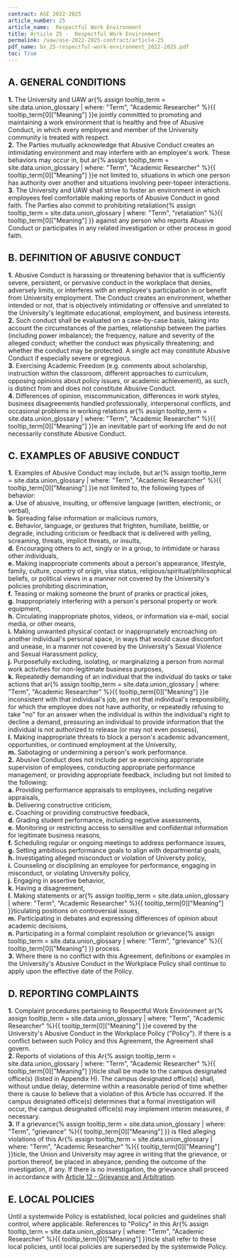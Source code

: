 ```yaml
---
contract: ASE 2022-2025
article_number: 25
article_name:  Respectful Work Environment
title: Article 25 -  Respectful Work Environment
permalink: /uaw/ase-2022-2025-contract/article-25
pdf_name: bx_25-respectful-work-environment_2022-2025.pdf
toc: True
---
```



## A. GENERAL CONDITIONS

<div class="lvl2"><b>1.</b> The University and UAW <span class="tooltip">ar<span class="tooltip-text">{% assign tooltip_term = site.data.union_glossary | where: "Term", "Academic Researcher" %}{{ tooltip_term[0]["Meaning"] }}</span></span>e jointly committed to promoting and maintaining a work environment that is healthy and free of Abusive Conduct, in which every employee and member of the University community is treated with respect.</div>

<div class="lvl2"><b>2.</b> The Parties mutually acknowledge that Abusive Conduct creates an intimidating environment and may interfere with an employee's work. These behaviors may occur in, but <span class="tooltip">ar<span class="tooltip-text">{% assign tooltip_term = site.data.union_glossary | where: "Term", "Academic Researcher" %}{{ tooltip_term[0]["Meaning"] }}</span></span>e not limited to, situations in which one person has authority over another and situations involving peer-topeer interactions.</div>

<div class="lvl2"><b>3.</b> The University and UAW shall strive to foster an environment in which employees feel comfortable making reports of Abusive Conduct in good faith. The Parties also commit to prohibiting <span class="tooltip">retaliation<span class="tooltip-text">{% assign tooltip_term = site.data.union_glossary | where: "Term", "retaliation" %}{{ tooltip_term[0]["Meaning"] }}</span></span> against any person who reports Abusive Conduct or participates in any related investigation or other process in good faith.</div>

## B. DEFINITION OF ABUSIVE CONDUCT

<div class="lvl2"><b>1.</b> Abusive Conduct is harassing or threatening behavior that is sufficiently severe, persistent, or pervasive conduct in the workplace that denies, adversely limits, or interferes with an employee's participation in or benefit from University employment. The Conduct creates an environment, whether intended or not, that is objectively intimidating or offensive and unrelated to the University's legitimate educational, employment, and business interests.</div>
<div class="lvl2"><b>2.</b> Such conduct shall be evaluated on a case-by-case basis, taking into account the circumstances of the parties, relationship between the parties (including power imbalance); the frequency, nature and severity of the alleged conduct; whether the conduct was physically threatening; and whether the conduct may be protected. A single act may constitute Abusive Conduct if especially severe or egregious.</div>
<div class="lvl2"><b>3.</b> Exercising Academic Freedom (e.g. comments about scholarship, instruction within the classroom, different approaches to curriculum, opposing opinions about policy issues, or academic achievement), as such, is distinct from and does not constitute Abusive Conduct.</div>
<div class="lvl2"><b>4.</b> Differences of opinion, miscommunication, differences in work styles, business disagreements handled professionally, interpersonal conflicts, and occasional problems in working relations <span class="tooltip">ar<span class="tooltip-text">{% assign tooltip_term = site.data.union_glossary | where: "Term", "Academic Researcher" %}{{ tooltip_term[0]["Meaning"] }}</span></span>e an inevitable part of working life and do not necessarily constitute Abusive Conduct.</div>

## C. EXAMPLES OF ABUSIVE CONDUCT

<div class="lvl2"><b>1.</b> Examples of Abusive Conduct may include, but <span class="tooltip">ar<span class="tooltip-text">{% assign tooltip_term = site.data.union_glossary | where: "Term", "Academic Researcher" %}{{ tooltip_term[0]["Meaning"] }}</span></span>e not limited to, the following types of behavior:</div>
<div class="lvl3"><b>a.</b> Use of abusive, insulting, or offensive language (written, electronic, or verbal),</div>
<div class="lvl3"><b>b.</b> Spreading false information or malicious rumors,</div>
<div class="lvl3"><b>c.</b> Behavior, language, or gestures that frighten, humiliate, belittle, or degrade, including criticism or feedback that is delivered with yelling, screaming, threats, implicit threats, or insults,</div>
<div class="lvl3"><b>d.</b> Encouraging others to act, singly or in a group, to intimidate or harass other individuals,</div>
<div class="lvl3"><b>e.</b> Making inappropriate comments about a person's appearance, lifestyle, family, culture, country of origin, visa status, religious/spiritual/philosophical beliefs, or political views in a manner not covered by the University's policies prohibiting discrimination,</div>
<div class="lvl3"><b>f.</b> Teasing or making someone the brunt of pranks or practical jokes,</div>
<div class="lvl3"><b>g.</b> Inappropriately interfering with a person's personal property or work equipment,</div>
<div class="lvl3"><b>h.</b> Circulating inappropriate photos, videos, or information via e-mail, social media, or other means,</div>
<div class="lvl3"><b>i.</b> Making unwanted physical contact or inappropriately encroaching on another individual's personal space, in ways that would cause discomfort and unease, in a manner not covered by the University's Sexual Violence and Sexual Harassment policy,</div>
<div class="lvl3"><b>j.</b> Purposefully excluding, isolating, or marginalizing a person from normal work activities for non-legitimate business purposes,</div>
<div class="lvl3"><b>k.</b> Repeatedly demanding of an individual that the individual do tasks or take actions that <span class="tooltip">ar<span class="tooltip-text">{% assign tooltip_term = site.data.union_glossary | where: "Term", "Academic Researcher" %}{{ tooltip_term[0]["Meaning"] }}</span></span>e inconsistent with that individual's job, are not that individual's responsibility, for which the employee does not have authority, or repeatedly refusing to take "no" for an answer when the individual is within the individual's right to decline a demand, pressuring an individual to provide information that the individual is not authorized to release (or may not even possess),</div>
<div class="lvl3"><b>l.</b> Making inappropriate threats to block a person's academic advancement, opportunities, or continued employment at the University,</div>
<div class="lvl3"><b>m.</b> Sabotaging or undermining a person's work performance.</div>
<div class="lvl2"><b>2.</b> Abusive Conduct does not include per se exercising appropriate supervision of employees, conducting appropriate performance management, or providing appropriate feedback, including but not limited to the following:</div>
<div class="lvl3"><b>a.</b> Providing performance appraisals to employees, including negative appraisals,</div>
<div class="lvl3"><b>b.</b> Delivering constructive criticism,</div>
<div class="lvl3"><b>c.</b> Coaching or providing constructive feedback,</div>
<div class="lvl3"><b>d.</b> Grading student performance, including negative assessments,</div>
<div class="lvl3"><b>e.</b> Monitoring or restricting access to sensitive and confidential information for legitimate business reasons,</div>
<div class="lvl3"><b>f.</b> Scheduling regular or ongoing meetings to address performance issues,</div>
<div class="lvl3"><b>g.</b> Setting ambitious performance goals to align with departmental goals,</div>
<div class="lvl3"><b>h.</b> Investigating alleged misconduct or violation of University policy,</div>
<div class="lvl3"><b>i.</b> Counseling or disciplining an employee for performance, engaging in misconduct, or violating University policy,</div>
<div class="lvl3"><b>j.</b> Engaging in assertive behavior,</div>
<div class="lvl3"><b>k.</b> Having a disagreement,</div>
<div class="lvl3"><b>l.</b> Making statements or <span class="tooltip">ar<span class="tooltip-text">{% assign tooltip_term = site.data.union_glossary | where: "Term", "Academic Researcher" %}{{ tooltip_term[0]["Meaning"] }}</span></span>ticulating positions on controversial issues,</div>
<div class="lvl3"><b>m.</b> Participating in debates and expressing differences of opinion about academic decisions,</div>
<div class="lvl3"><b>n.</b> Participating in a formal complaint resolution or <span class="tooltip">grievance<span class="tooltip-text">{% assign tooltip_term = site.data.union_glossary | where: "Term", "grievance" %}{{ tooltip_term[0]["Meaning"] }}</span></span> process.</div>
<div class="lvl2"><b>3.</b> Where there is no conflict with this Agreement, definitions or examples in the University's Abusive Conduct in the Workplace Policy shall continue to apply upon the effective date of the Policy.</div>

## D. REPORTING COMPLAINTS

<div class="lvl2"><b>1.</b> Complaint procedures pertaining to Respectful Work Environment <span class="tooltip">ar<span class="tooltip-text">{% assign tooltip_term = site.data.union_glossary | where: "Term", "Academic Researcher" %}{{ tooltip_term[0]["Meaning"] }}</span></span>e covered by the University's Abusive Conduct in the Workplace Policy ("Policy"). If there is a conflict between such Policy and this Agreement, the Agreement shall govern.</div>
<div class="lvl2"><b>2.</b> Reports of violations of this <span class="tooltip">Ar<span class="tooltip-text">{% assign tooltip_term = site.data.union_glossary | where: "Term", "Academic Researcher" %}{{ tooltip_term[0]["Meaning"] }}</span></span>ticle shall be made to the campus designated office(s) (listed in Appendix H). The campus designated office(s) shall, without undue delay, determine within a reasonable period of time whether there is cause to believe that a violation of this Article has occurred. If the campus designated office(s) determines that a formal investigation will occur, the campus designated office(s) may implement interim measures, if necessary.</div>
<div class="lvl2"><b>3.</b> If a <span class="tooltip">grievance<span class="tooltip-text">{% assign tooltip_term = site.data.union_glossary | where: "Term", "grievance" %}{{ tooltip_term[0]["Meaning"] }}</span></span> is filed alleging violations of this <span class="tooltip">Ar<span class="tooltip-text">{% assign tooltip_term = site.data.union_glossary | where: "Term", "Academic Researcher" %}{{ tooltip_term[0]["Meaning"] }}</span></span>ticle, the Union and University may agree in writing that the grievance, or portion thereof, be placed in abeyance, pending the outcome of the investigation, if any. If there is no investigation, the grievance shall proceed in accordance with <a href="/uaw/ase-2022-2025-contract/article-12">Article 12 - Grievance and Arbitration</a>.</div>

## E. LOCAL POLICIES

Until a systemwide Policy is established, local policies and guidelines shall control, where applicable. References to "Policy" in this <span class="tooltip">Ar<span class="tooltip-text">{% assign tooltip_term = site.data.union_glossary | where: "Term", "Academic Researcher" %}{{ tooltip_term[0]["Meaning"] }}</span></span>ticle shall refer to these local policies, until local policies are superseded by the systemwide Policy.


